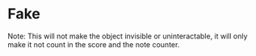 # Fake

Note: This will not make the object invisible or uninteractable, it will only make it not count in the score and the note counter.